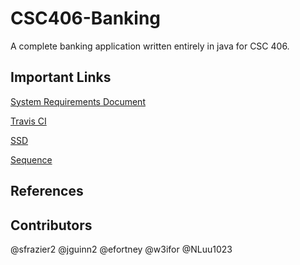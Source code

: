# CSC406-Banking

A complete banking application written entirely in java for CSC 406.

## Important Links

[System Requirements Document](https://docs.google.com/document/d/1kz9yxNWGxVx86ZwvyPG9IBhOVqDiWzWNiXMu-xa36Ps/edit)

[Travis CI](https://travis-ci.com/)

[SSD](https://www.lucidchart.com/invitations/accept/103c2188-c453-4cbf-a609-4075512cdcaa)

[Sequence](https://www.lucidchart.com/invitations/accept/6c65d66f-8b59-4eea-8e01-bf15b20a0381)

## References 


## Contributors 

@sfrazier2
@jguinn2
@efortney
@w3ifor
@NLuu1023
